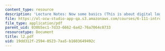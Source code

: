 ```yaml
---
content_type: resource
description: 'Lecture Notes: Now some basics (This is about digital logic)'
file: https://ol-ocw-studio-app-qa.s3.amazonaws.com/courses/6-111-introductory-digital-systems-laboratory-fall-2002/19dd312f259405237aa5b1603649492c_l2.pdf
file_type: application/pdf
parent_uid: 030b5ec1-7d33-6662-6a42-76a7064c0733
resourcetype: Document
title: l2.pdf
uid: 19dd312f-2594-0523-7aa5-b1603649492c
---
```


